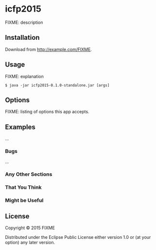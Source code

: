 # icfp2015

FIXME: description

## Installation

Download from http://example.com/FIXME.

## Usage

FIXME: explanation

    $ java -jar icfp2015-0.1.0-standalone.jar [args]

## Options

FIXME: listing of options this app accepts.

## Examples

...

### Bugs

...

### Any Other Sections
### That You Think
### Might be Useful

## License

Copyright © 2015 FIXME

Distributed under the Eclipse Public License either version 1.0 or (at
your option) any later version.
